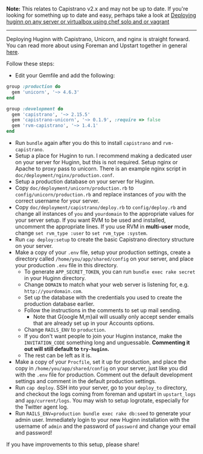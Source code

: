 **Note:** This relates to Capistrano v2.x and may not be up to date. If you're looking for something up to date and easy, perhaps take a look at [Deploying huginn on any server or virtualbox using chef solo and or vagrant ](https://github.com/cantino/huginn/wiki/Deploying-huginn-on-any-server-or-virtualbox-using-chef-solo-and-or-vagrant)

-----

Deploying Huginn with Capistrano, Unicorn, and nginx is straight forward.  You can read more about using Foreman and Upstart together in general [here](http://michaelvanrooijen.com/articles/2011/06/08-managing-and-monitoring-your-ruby-application-with-foreman-and-upstart/).

Follow these steps:

* Edit your Gemfile and add the following:

```ruby
group :production do
  gem 'unicorn', '~> 4.6.3'
end

group :development do
  gem 'capistrano', '~> 2.15.5'
  gem 'capistrano-unicorn', '~> 0.1.9', :require => false
  gem 'rvm-capistrano', '~> 1.4.1'
end
```

* Run `bundle` again after you do this to install `capistrano` and `rvm-capistrano`.
* Setup a place for Huginn to run.  I recommend making a dedicated user on your server for Huginn, but this is not required.  Setup nginx or Apache to proxy pass to unicorn.  There is an example nginx script in `doc/deployment/nginx/production.conf`.
* Setup a production database on your server for Huginn.
* Copy `doc/deployment/unicorn/production.rb` to `config/unicorn/production.rb` and replace instances of *you* with the correct username for your server.
* Copy `doc/deployment/capistrano/deploy.rb` to `config/deploy.rb` and change all instances of `you` and `yourdomain` to the appropriate values for your server setup.  If you want RVM to be used and installed, uncomment the appropriate lines. If you use RVM in **multi-user** mode, change `set rvm_type :user` to `set rvm_type :system`.
* Run `cap deploy:setup` to create the basic Capistrano directory structure on your server.
* Make a copy of your `.env` file, setup your production settings, create a directory called `/home/you/app/shared/config` on your server, and place your production `.env` file in this directory.
  * To generate `APP_SECRET_TOKEN`, you can run `bundle exec rake secret` in your Huginn directory.
  * Change `DOMAIN` to match what your web server is listening for, e.g. `http://yourdomain.com`.
  * Set up the database with the credentials you used to create the production database earlier.
  * Follow the instructions in the comments to set up mail sending.
    * Note that G{oogle M,m}ail will usually only accept sender emails that are already set up in your Accounts options.
  * Change `RAILS_ENV` to `production`.
  * If you don't want people to join your Huginn instance, make the `INVITATION_CODE` something long and unguessable. **Commenting it out will still default to `try-huginn`.**
  * The rest can be left as it is.
* Make a copy of your `Procfile`, set it up for production, and place the copy in `/home/you/app/shared/config` on your server, just like you did with the `.env` file for production. Comment out the default development settings and comment in the default production settings.
* Run `cap deploy`.  SSH into your server, go to your `deploy_to` directory, and checkout the logs coming from foreman and upstart in `upstart_logs` and `app/current/logs`.  You may wish to setup logrotate, especially for the Twitter agent log.
* Run `RAILS_ENV=production bundle exec rake db:seed` to generate your admin user.  Immediately login to your new Huginn installation with the username of `admin` and the password of `password` and change your email and password!

If you have improvements to this setup, please share!
